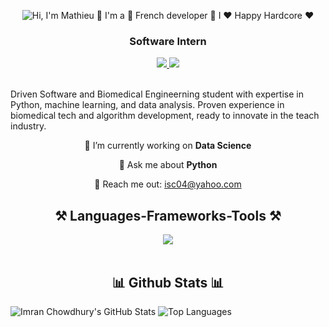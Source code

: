 <p align="center">
  <img src="https://github.com/imranncc/imranncc/blob/main/assets/intro.gif" alt="Hi, I'm Mathieu 👋 I'm a 🚀 French developer 🚀 I ❤️ Happy Hardcore ❤️">
</p>

<h3 align="center">Software Intern</h3>

<div align="center"> 
  <a href="isc04@yahoo.com" target="_blank">
    <img src="https://img.shields.io/badge/Gmail-D14836?style=for-the-badge&logo=gmail&logoColor=white" target="_blank" />
  </a> 
  <a href="https://www.linkedin.com/in/imranncc" target="_blank">
    <img src="https://img.shields.io/badge/LinkedIn-0077B5?style=for-the-badge&logo=linkedin&logoColor=white" target="_blank" />
  </a>
</div>

<br> 

Driven Software and Biomedical Engineerning student with expertise in Python, machine learning, and data analysis. Proven experience in biomedical tech and algorithm development, ready to innovate in the teach industry.

<div align="center">
 
🔭 I’m currently working on **Data Science**
 
💬 Ask me about **Python**

📧 Reach me out: isc04@yahoo.com

 </div>

<h2 align="center">⚒️ Languages-Frameworks-Tools ⚒️</h2>
<div align="center">
    <img src="https://skillicons.dev/icons?i=java,c,python,mysql,linux,tensorflow,opencv,vscode,github" />
</div>

<br/>

<h2 align="center">📊 Github Stats 📊</h2>

![Imran Chowdhury's GitHub Stats](https://github-readme-stats.vercel.app/api?username=imranncc&show_icons=true&theme=radical)
![Top Languages](https://github-readme-stats.vercel.app/api/top-langs/?username=imranncc&show_icons=true&theme=radical)


